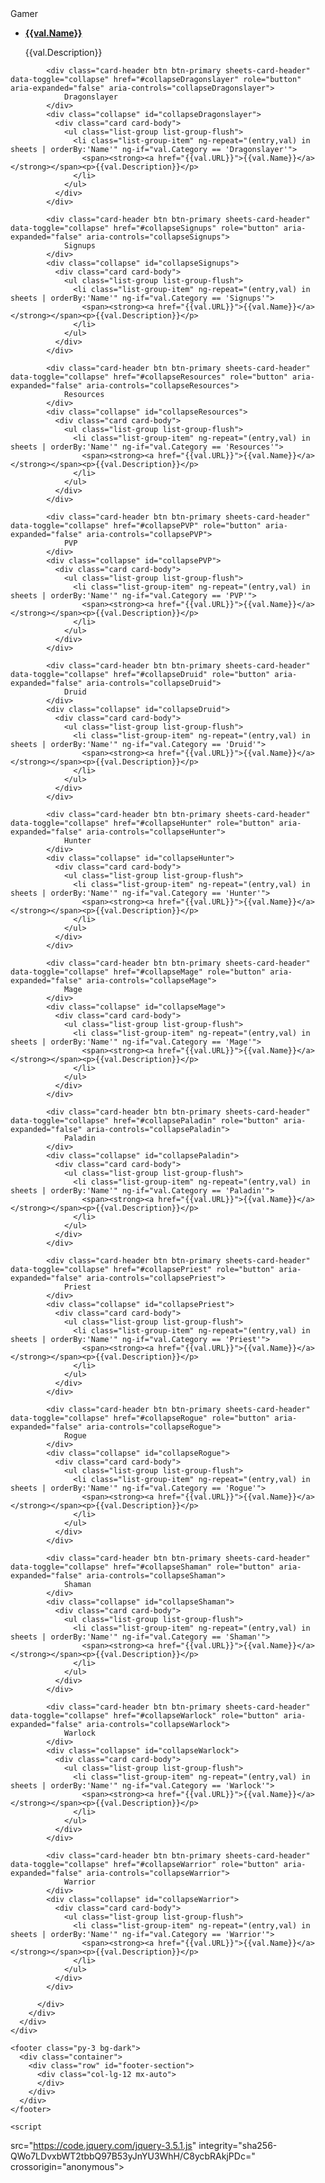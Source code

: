 <!DOCTYPE html>
<html lang="en">

<head>

  <meta charset="utf-8">
  <meta name="viewport" content="width=device-width, initial-scale=1, shrink-to-fit=no">
  <meta name="description" content="">
  <meta name="author" content="">

  <title>Nope</title>
  <!-- Bootstrap core CSS -->
  <link href="vendor/bootstrap/css/bootstrap.min.css" rel="stylesheet">

  <!-- Custom styles for this template -->
  <link href="css/sheets.css" rel="stylesheet">
  
  <!-- Fonts -->
  <link href="https://fonts.googleapis.com/css?family=Cinzel:700&display=swap" rel="stylesheet">
  <link href="https://fonts.googleapis.com/css?family=Montserrat:200,700&display=swap" rel="stylesheet">
  <link href="https://fonts.googleapis.com/css?family=Gothic+A1:400,900&display=swap" rel="stylesheet">
  <link href="https://fonts.googleapis.com/css?family=Roboto&display=swap" rel="stylesheet">




  <!-- Include AngularJS -->
  <script src="https://ajax.googleapis.com/ajax/libs/angularjs/1.6.4/angular.min.js"></script>
  <script src="https://ajax.googleapis.com/ajax/libs/angularjs/1.6.4/angular-sanitize.js"></script>

</head>

<body id="page-top" ng-app="nope-app" ng-controller="nope-controller">





  <section id="about" class="bg-light">
    <div class="container">
      <div class="row">
        <div class="col-lg-12 info-pane mx-auto">
          <div class="card">
            <div class="card-header btn btn-primary sheets-card-header" data-toggle="collapse" href="#collapseGamer" role="button" aria-expanded="false" aria-controls="collapseGamer">
                Gamer
            </div>
            <div class="collapse" id="collapseGamer">
              <div class="card card-body">
                <ul class="list-group list-group-flush">
                  <li class="list-group-item" ng-repeat="(entry,val) in sheets | orderBy:'Name'" ng-if="val.Category == 'Gamer'">
                    <span><strong><a href="{{val.URL}}">{{val.Name}}</a></strong></span><p>{{val.Description}}</p>
                  </li>
                </ul>           
              </div>
            </div>

            <div class="card-header btn btn-primary sheets-card-header" data-toggle="collapse" href="#collapseDragonslayer" role="button" aria-expanded="false" aria-controls="collapseDragonslayer">
                Dragonslayer
            </div>
            <div class="collapse" id="collapseDragonslayer">
              <div class="card card-body">
                <ul class="list-group list-group-flush">
                  <li class="list-group-item" ng-repeat="(entry,val) in sheets | orderBy:'Name'" ng-if="val.Category == 'Dragonslayer'">
                    <span><strong><a href="{{val.URL}}">{{val.Name}}</a></strong></span><p>{{val.Description}}</p>
                  </li>
                </ul>           
              </div>
            </div>

            <div class="card-header btn btn-primary sheets-card-header" data-toggle="collapse" href="#collapseSignups" role="button" aria-expanded="false" aria-controls="collapseSignups">
                Signups
            </div>
            <div class="collapse" id="collapseSignups">
              <div class="card card-body">
                <ul class="list-group list-group-flush">
                  <li class="list-group-item" ng-repeat="(entry,val) in sheets | orderBy:'Name'" ng-if="val.Category == 'Signups'">
                    <span><strong><a href="{{val.URL}}">{{val.Name}}</a></strong></span><p>{{val.Description}}</p>
                  </li>
                </ul>           
              </div>
            </div>

            <div class="card-header btn btn-primary sheets-card-header" data-toggle="collapse" href="#collapseResources" role="button" aria-expanded="false" aria-controls="collapseResources">
                Resources
            </div>
            <div class="collapse" id="collapseResources">
              <div class="card card-body">
                <ul class="list-group list-group-flush">
                  <li class="list-group-item" ng-repeat="(entry,val) in sheets | orderBy:'Name'" ng-if="val.Category == 'Resources'">
                    <span><strong><a href="{{val.URL}}">{{val.Name}}</a></strong></span><p>{{val.Description}}</p>
                  </li>
                </ul>           
              </div>
            </div>

            <div class="card-header btn btn-primary sheets-card-header" data-toggle="collapse" href="#collapsePVP" role="button" aria-expanded="false" aria-controls="collapsePVP">
                PVP
            </div>
            <div class="collapse" id="collapsePVP">
              <div class="card card-body">
                <ul class="list-group list-group-flush">
                  <li class="list-group-item" ng-repeat="(entry,val) in sheets | orderBy:'Name'" ng-if="val.Category == 'PVP'">
                    <span><strong><a href="{{val.URL}}">{{val.Name}}</a></strong></span><p>{{val.Description}}</p>
                  </li>
                </ul>           
              </div>
            </div>

            <div class="card-header btn btn-primary sheets-card-header" data-toggle="collapse" href="#collapseDruid" role="button" aria-expanded="false" aria-controls="collapseDruid">
                Druid
            </div>
            <div class="collapse" id="collapseDruid">
              <div class="card card-body">
                <ul class="list-group list-group-flush">
                  <li class="list-group-item" ng-repeat="(entry,val) in sheets | orderBy:'Name'" ng-if="val.Category == 'Druid'">
                    <span><strong><a href="{{val.URL}}">{{val.Name}}</a></strong></span><p>{{val.Description}}</p>
                  </li>
                </ul>           
              </div>
            </div>

            <div class="card-header btn btn-primary sheets-card-header" data-toggle="collapse" href="#collapseHunter" role="button" aria-expanded="false" aria-controls="collapseHunter">
                Hunter
            </div>
            <div class="collapse" id="collapseHunter">
              <div class="card card-body">
                <ul class="list-group list-group-flush">
                  <li class="list-group-item" ng-repeat="(entry,val) in sheets | orderBy:'Name'" ng-if="val.Category == 'Hunter'">
                    <span><strong><a href="{{val.URL}}">{{val.Name}}</a></strong></span><p>{{val.Description}}</p>
                  </li>
                </ul>           
              </div>
            </div>

            <div class="card-header btn btn-primary sheets-card-header" data-toggle="collapse" href="#collapseMage" role="button" aria-expanded="false" aria-controls="collapseMage">
                Mage
            </div>
            <div class="collapse" id="collapseMage">
              <div class="card card-body">
                <ul class="list-group list-group-flush">
                  <li class="list-group-item" ng-repeat="(entry,val) in sheets | orderBy:'Name'" ng-if="val.Category == 'Mage'">
                    <span><strong><a href="{{val.URL}}">{{val.Name}}</a></strong></span><p>{{val.Description}}</p>
                  </li>
                </ul>           
              </div>
            </div>

            <div class="card-header btn btn-primary sheets-card-header" data-toggle="collapse" href="#collapsePaladin" role="button" aria-expanded="false" aria-controls="collapsePaladin">
                Paladin
            </div>
            <div class="collapse" id="collapsePaladin">
              <div class="card card-body">
                <ul class="list-group list-group-flush">
                  <li class="list-group-item" ng-repeat="(entry,val) in sheets | orderBy:'Name'" ng-if="val.Category == 'Paladin'">
                    <span><strong><a href="{{val.URL}}">{{val.Name}}</a></strong></span><p>{{val.Description}}</p>
                  </li>
                </ul>           
              </div>
            </div>

            <div class="card-header btn btn-primary sheets-card-header" data-toggle="collapse" href="#collapsePriest" role="button" aria-expanded="false" aria-controls="collapsePriest">
                Priest
            </div>
            <div class="collapse" id="collapsePriest">
              <div class="card card-body">
                <ul class="list-group list-group-flush">
                  <li class="list-group-item" ng-repeat="(entry,val) in sheets | orderBy:'Name'" ng-if="val.Category == 'Priest'">
                    <span><strong><a href="{{val.URL}}">{{val.Name}}</a></strong></span><p>{{val.Description}}</p>
                  </li>
                </ul>           
              </div>
            </div>

            <div class="card-header btn btn-primary sheets-card-header" data-toggle="collapse" href="#collapseRogue" role="button" aria-expanded="false" aria-controls="collapseRogue">
                Rogue
            </div>
            <div class="collapse" id="collapseRogue">
              <div class="card card-body">
                <ul class="list-group list-group-flush">
                  <li class="list-group-item" ng-repeat="(entry,val) in sheets | orderBy:'Name'" ng-if="val.Category == 'Rogue'">
                    <span><strong><a href="{{val.URL}}">{{val.Name}}</a></strong></span><p>{{val.Description}}</p>
                  </li>
                </ul>           
              </div>
            </div>

            <div class="card-header btn btn-primary sheets-card-header" data-toggle="collapse" href="#collapseShaman" role="button" aria-expanded="false" aria-controls="collapseShaman">
                Shaman
            </div>
            <div class="collapse" id="collapseShaman">
              <div class="card card-body">
                <ul class="list-group list-group-flush">
                  <li class="list-group-item" ng-repeat="(entry,val) in sheets | orderBy:'Name'" ng-if="val.Category == 'Shaman'">
                    <span><strong><a href="{{val.URL}}">{{val.Name}}</a></strong></span><p>{{val.Description}}</p>
                  </li>
                </ul>           
              </div>
            </div>

            <div class="card-header btn btn-primary sheets-card-header" data-toggle="collapse" href="#collapseWarlock" role="button" aria-expanded="false" aria-controls="collapseWarlock">
                Warlock
            </div>
            <div class="collapse" id="collapseWarlock">
              <div class="card card-body">
                <ul class="list-group list-group-flush">
                  <li class="list-group-item" ng-repeat="(entry,val) in sheets | orderBy:'Name'" ng-if="val.Category == 'Warlock'">
                    <span><strong><a href="{{val.URL}}">{{val.Name}}</a></strong></span><p>{{val.Description}}</p>
                  </li>
                </ul>           
              </div>
            </div>

            <div class="card-header btn btn-primary sheets-card-header" data-toggle="collapse" href="#collapseWarrior" role="button" aria-expanded="false" aria-controls="collapseWarrior">
                Warrior
            </div>
            <div class="collapse" id="collapseWarrior">
              <div class="card card-body">
                <ul class="list-group list-group-flush">
                  <li class="list-group-item" ng-repeat="(entry,val) in sheets | orderBy:'Name'" ng-if="val.Category == 'Warrior'">
                    <span><strong><a href="{{val.URL}}">{{val.Name}}</a></strong></span><p>{{val.Description}}</p>
                  </li>
                </ul>           
              </div>
            </div>

          </div>
        </div>
      </div>
    </div>
  </section>





    <footer class="py-3 bg-dark">
      <div class="container">
        <div class="row" id="footer-section">
          <div class="col-lg-12 mx-auto">       
          </div>
        </div>
      </div>
    </footer> 
  <!-- Bootstrap core JavaScript -->
    <script
  src="https://code.jquery.com/jquery-3.5.1.js"
  integrity="sha256-QWo7LDvxbWT2tbbQ97B53yJnYU3WhH/C8ycbRAkjPDc="
  crossorigin="anonymous"></script>
  <script src="https://cdnjs.cloudflare.com/ajax/libs/popper.js/1.14.7/umd/popper.min.js" integrity="sha384-UO2eT0CpHqdSJQ6hJty5KVphtPhzWj9WO1clHTMGa3JDZwrnQq4sF86dIHNDz0W1" crossorigin="anonymous"></script>
  <script src="https://stackpath.bootstrapcdn.com/bootstrap/4.3.1/js/bootstrap.min.js" integrity="sha384-JjSmVgyd0p3pXB1rRibZUAYoIIy6OrQ6VrjIEaFf/nJGzIxFDsf4x0xIM+B07jRM" crossorigin="anonymous"></script>

  <!-- Plugin JavaScript -->
  <script src="vendor/jquery-easing/jquery.easing.min.js"></script>

  <!-- Custom JavaScript for this theme -->
  <script src="js/scrolling-nav.js"></script>

  <!-- JavaScript to generate page content -->
  <script src="js/content.js"></script>

</body>

</html>
